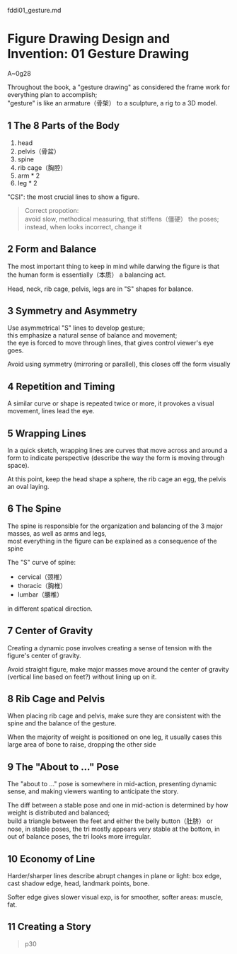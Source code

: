 fddi01_gesture.md

Figure Drawing Design and Invention: 01 Gesture Drawing
================================================================================

A~0g28

Throughout the book, a "gesture drawing" as considered the frame work for everything plan to accomplish;  
"gesture" is like an armature（骨架） to a sculpture, a rig to a 3D model.

1 The 8 Parts of the Body
--------------------------------------------------------------------------------

1. head
2. pelvis（骨盆）
3. spine
4. rib cage（胸腔）
5. arm * 2
6. leg * 2

"CSI": the most crucial lines to show a figure.

> Correct propotion:  
> avoid slow, methodical measuring, that stiffens（僵硬） the poses;  
> instead, when looks incorrect, change it

2 Form and Balance
--------------------------------------------------------------------------------

The most important thing to keep in mind while darwing the figure is that the human form is essentially（本质） a balancing act.

Head, neck, rib cage, pelvis, legs are in "S" shapes for balance.

3 Symmetry and Asymmetry
--------------------------------------------------------------------------------

Use asymmetrical "S" lines to develop gesture;  
this emphasize a natural sense of balance and movement;  
the eye is forced to move through lines, that gives control viewer's eye goes.

Avoid using symmetry (mirroring or parallel), this closes off the form visually

4 Repetition and Timing
--------------------------------------------------------------------------------

A similar curve or shape is repeated twice or more, it provokes a visual movement, lines lead the eye.

5 Wrapping Lines
--------------------------------------------------------------------------------

In a quick sketch, wrapping lines are curves that move across and around a form to indicate perspective (describe the way the form is moving through space).

At this point, keep the head shape a sphere, the rib cage an egg, the pelvis an oval laying.

6 The Spine
--------------------------------------------------------------------------------

The spine is responsible for the organization and balancing of the 3 major masses, as well as arms and legs,  
most everything in the figure can be explained as a consequence of the spine

The "S" curve of spine:
- cervical（颈椎）
- thoracic（胸椎）
- lumbar（腰椎）

in different spatical direction.

7 Center of Gravity
--------------------------------------------------------------------------------

Creating a dynamic pose involves creating a sense of tension with the figure's center of gravity.

Avoid straight figure, make major masses move around the center of gravity (vertical line based on feet?) without lining up on it.

8 Rib Cage and Pelvis
--------------------------------------------------------------------------------

When placing rib cage and pelvis, make sure they are consistent with the spine and the balance of the gesture.

When the majority of weight is positioned on one leg, it usually cases this large area of bone to raise, dropping the other side

9 The "About to ..." Pose
--------------------------------------------------------------------------------

The "about to ..." pose is somewhere in mid-action, presenting dynamic sense, and making viewers wanting to anticipate the story.

The diff between a stable pose and one in mid-action is determined by how weight is distributed and balanced;  
build a triangle between the feet and either the belly button（肚脐） or nose, in stable poses, the tri mostly appears very stable at the bottom, in out of balance poses, the tri looks more irregular.

10 Economy of Line
--------------------------------------------------------------------------------

Harder/sharper lines describe abrupt changes in plane or light: box edge, cast shadow edge, head, landmark points, bone.

Softer edge gives slower visual exp, is for smoother, softer areas: muscle, fat.

11 Creating a Story
--------------------------------------------------------------------------------

>p30